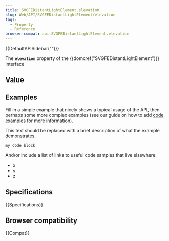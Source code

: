 ```yaml
---
title: SVGFEDistantLightElement.elevation
slug: Web/API/SVGFEDistantLightElement/elevation
tags:
  - Property
  - Reference
browser-compat: api.SVGFEDistantLightElement.elevation
---
```

{{DefaultAPISidebar("")}}

The **`elevation`** property of the {{domxref("SVGFEDistantLightElement")}} interface 

## Value



## Examples

Fill in a simple example that nicely shows a typical usage of the API, then perhaps some more complex examples (see our guide on how to add [code examples](/en-US/docs/MDN/Contribute/Structures/Code_examples) for more information).

This text should be replaced with a brief description of what the example demonstrates.

```js
my code block
```

And/or include a list of links to useful code samples that live elsewhere:

*   x
*   y
*   z

## Specifications

{{Specifications}}

## Browser compatibility

{{Compat}}


